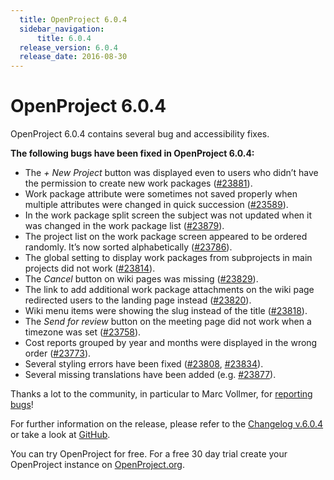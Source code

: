 ```yaml
---
  title: OpenProject 6.0.4
  sidebar_navigation:
      title: 6.0.4
  release_version: 6.0.4
  release_date: 2016-08-30
---
```



# OpenProject 6.0.4

OpenProject 6.0.4 contains several bug and accessibility fixes.

**The following bugs have been fixed in OpenProject 6.0.4:**

  - The *+ New Project*
    button was displayed even to users who didn’t have the permission to
    create new work packages
    ([\#23881](https://community.openproject.com/work_packages/23881/activity)).
  - Work package attribute were sometimes not saved properly when
    multiple attributes were changed in quick succession
    ([\#23589](https://community.openproject.com/work_packages/23859)).
  - In the work package split screen the subject was not updated when it
    was changed in the work package list
    ([\#23879](https://community.openproject.com/work_packages/23879)).
  - The project list on the work package screen appeared to be ordered
    randomly. It’s now sorted alphabetically
    ([\#23786](https://community.openproject.com/work_packages/23786/activity)).
  - The global setting to display work packages from subprojects in main
    projects did not work
    ([\#23814](https://community.openproject.com/work_packages/23814/activity)).
  - The *Cancel* button on wiki pages was missing
    ([\#23829](https://community.openproject.com/work_packages/23829/activity)).
  - The link to add additional work package attachments on the wiki page
    redirected users to the landing page instead
    ([\#23820](https://community.openproject.com/work_packages/23820/activity)).
  - Wiki
    menu items were showing the slug instead of the title
    ([\#23818](https://community.openproject.com/work_packages/23818/activity)).
  - The *Send for review* button on the meeting page did not work when a
    timezone was set
    ([\#23758](https://community.openproject.com/work_packages/23758)).
  - Cost reports grouped by year and months were displayed in the wrong
    order
    ([\#23773](https://community.openproject.com/work_packages/23773/activity)).
  - Several styling errors have been fixed
    ([\#23808](https://community.openproject.com/work_packages/23808/activity),
    [\#23834](https://community.openproject.com/work_packages/23834/activity)).
  - Several missing translations have been added (e.g.
    [\#23877](https://community.openproject.com/work_packages/23877/activity)).

Thanks a lot to the community, in particular to Marc Vollmer, for
[reporting
bugs](../../development/report-a-bug/)\!

For further information on the release, please refer to the [Changelog
v.6.0.4](https://community.openproject.com/versions/816) or take a look
at [GitHub](https://github.com/opf/openproject/tree/v6.0.4).

You can try OpenProject for free. For a free 30 day trial create your
OpenProject instance on [OpenProject.org](https://openproject.org/).


